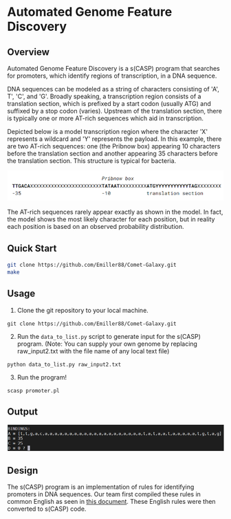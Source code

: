 # Automated Genome Feature Discovery

## Overview

Automated Genome Feature Discovery is a s(CASP) program that searches for promoters, which identify regions of transcription, in a DNA sequence.

DNA sequences can be modeled as a string of characters consisting of 'A', T', 'C', and 'G'. Broadly speaking, a transcription region consists of a translation section, which is prefixed by a start codon (usually ATG) and suffixed by a stop codon (varies). Upstream of the translation section, there is typically one or more AT-rich sequences which aid in transcription.

Depicted below is a model transcription region where the character 'X' represents a wildcard and 'Y' represents the payload. In this example, there are two AT-rich sequences: one (the Pribnow box) appearing 10 characters before the translation section and another appearing 35 characters before the translation section. This structure is typical for bacteria.

![Promoter Example](/image/genome.png)

The AT-rich sequences rarely appear exactly as shown in the model. In fact, the model shows the most likely character for each position, but in reality each position is based on an observed probability distribution.

## Quick Start

```sh
git clone https://github.com/Emiller88/Comet-Galaxy.git
make
```

## Usage

1. Clone the git repository to your local machine.

```
git clone https://github.com/Emiller88/Comet-Galaxy.git
```

2. Run the `data_to_list.py` script to generate input for the s(CASP) program. (Note: You can supply your own genome by replacing raw_input2.txt with the file name of any local text file)

```
python data_to_list.py raw_input2.txt
```

3. Run the program!

```
scasp promoter.pl
```

## Output

![Example output](/image/sample.png)

## Design

The s(CASP) program is an implementation of rules for identifying promoters in DNA sequences. Our team first compiled these rules in common English as seen in [this document](https://docs.google.com/document/d/153i7ato675mp_b7ePRx1TM4wlDa5qI-FfYx4xTki2Gs/edit?usp=sharing). These English rules were then converted to s(CASP) code.
